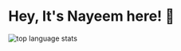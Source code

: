 # Hey, It's Nayeem here! 👋

<img alt="top language stats" src="https://github-readme-stats.vercel.app/api/top-langs/?username=naim71&layout=compact"/>
